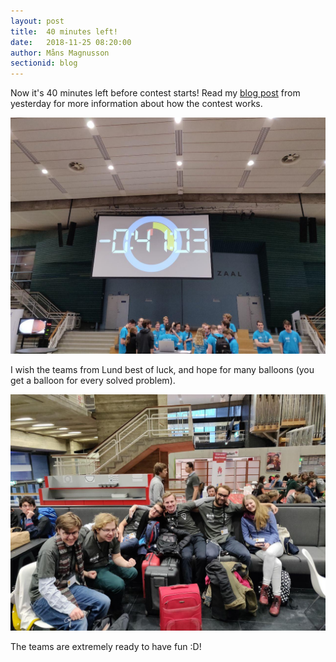 ```yaml
---
layout: post
title:  40 minutes left!
date:   2018-11-25 08:20:00
author: Måns Magnusson
sectionid: blog
---
```


Now it's 40 minutes left before contest starts! Read my [blog post]({{site.base_url}}/2018/11/24/contest-tomorrow.html) from yesterday for more information about how the contest works.

![clock](/assets/imgs/181125/countdown.jpg)

I wish the teams from Lund best of luck, and hope for many balloons (you get a balloon for every solved problem).

![ready](/assets/imgs/181125/teams-ready.jpg)

The teams are extremely ready to have fun :D!
